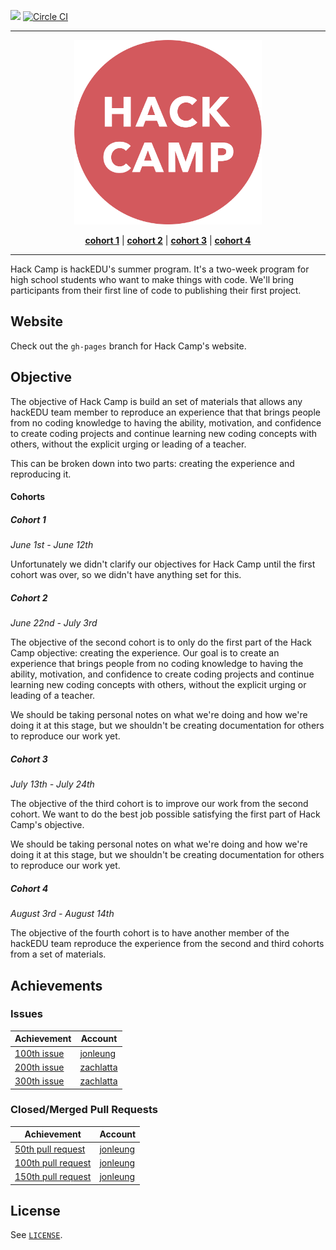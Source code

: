 <a name="top"></a>
<a href="https://www.irccloud.com/invite?channel=%23hackedu&amp;hostname=irc.freenode.net&amp;port=6697&amp;ssl=1" target="_blank"><img src="https://www.irccloud.com/invite-svg?channel=%23hackedu&amp;hostname=irc.freenode.net&amp;port=6697&amp;ssl=1"  height="18"></a>
[![Circle CI](https://circleci.com/gh/hackclub/hack-camp.svg?style=svg)](https://circleci.com/gh/hackclub/hack-camp)

-------------------------------------------------------------------------------

<p align="center"><a href="https://camp.hackedu.us"><img src="/meta/logo.png" width="300px" alt="Hack Camp"/></a></p>
<p align="center">
<b><a href="cohort_1">cohort 1</a></b>
|
<b><a href="cohort_2">cohort 2</a></b>
|
<b><a href="cohort_3">cohort 3</a></b>
|
<b><a href="cohort_4">cohort 4</a></b>
</p>

-------------------------------------------------------------------------------

Hack Camp is hackEDU's summer program. It's a two-week program for high school
students who want to make things with code. We'll bring participants from their
first line of code to publishing their first project.

## Website

Check out the `gh-pages` branch for Hack Camp's website.

## Objective

The objective of Hack Camp is build an set of materials that allows any hackEDU
team member to reproduce an experience that that brings people from no coding
knowledge to having the ability, motivation, and confidence to create coding
projects and continue learning new coding concepts with others, without the
explicit urging or leading of a teacher.

This can be broken down into two parts: creating the experience and reproducing
it.

#### Cohorts

##### Cohort 1

_June 1st - June 12th_

Unfortunately we didn't clarify our objectives for Hack Camp until the first
cohort was over, so we didn't have anything set for this.

##### Cohort 2

_June 22nd - July 3rd_

The objective of the second cohort is to only do the first part of the Hack Camp
objective: creating the experience. Our goal is to create an experience that
brings people from no coding knowledge to having the ability, motivation, and
confidence to create coding projects and continue learning new coding concepts
with others, without the explicit urging or leading of a teacher.

We should be taking personal notes on what we're doing and how we're doing it at
this stage, but we shouldn't be creating documentation for others to reproduce
our work yet.

##### Cohort 3

_July 13th - July 24th_

The objective of the third cohort is to improve our work from the second cohort.
We want to do the best job possible satisfying the first part of Hack Camp's
objective.

We should be taking personal notes on what we're doing and how we're doing it at
this stage, but we shouldn't be creating documentation for others to reproduce
our work yet.

##### Cohort 4

_August 3rd - August 14th_

The objective of the fourth cohort is to have another member of the hackEDU team
reproduce the experience from the second and third cohorts from a set of
materials.

## Achievements

### Issues

| Achievement                                                    | Account                                   |
| -------------------------------------------------------------- | ----------------------------------------- |
| [100th issue](https://github.com/hackedu/hack-camp/issues/100) | [jonleung](https://github.com/jonleung)   |
| [200th issue](https://github.com/hackedu/hack-camp/issues/200) | [zachlatta](https://github.com/zachlatta) |
| [300th issue](https://github.com/hackedu/hack-camp/issues/300) | [zachlatta](https://github.com/zachlatta) |

### Closed/Merged Pull Requests

| Achievement                                                         | Account                                 |
| ------------------------------------------------------------------- | --------------------------------------- |
| [50th pull request](https://github.com/hackedu/hack-camp/pull/192)  | [jonleung](https://github.com/jonleung) |
| [100th pull request](https://github.com/hackedu/hack-camp/pull/288) | [jonleung](https://github.com/jonleung) |
| [150th pull request](https://github.com/hackedu/hack-camp/pull/400) | [jonleung](https://github.com/jonleung) |

## License

See [`LICENSE`](LICENSE).

